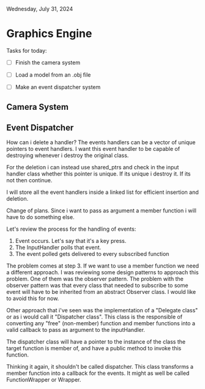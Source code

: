 Wednesday, July 31, 2024

# Graphics Engine

Tasks for today:
- [ ] Finish the camera system
- [ ] Load a model from an .obj file
- [ ] Make an event dispatcher system


## Camera System


## Event Dispatcher

How can i delete a handler? The events handlers can be a vector of unique pointers to event handlers. I want this event handler to be capable of destroying whenever i destroy the original class. 

For the deletion i can instead use shared_ptrs and check in the input handler class whether this pointer is unique. If its unique i destroy it. If its not then continue.

I will store all the event handlers inside a linked list for efficient insertion and deletion.

Change of plans. Since i want to pass as argument a member function i will have to do something else.

Let's review the process for the handling of events:

1. Event occurs. Let's say that it's a key press.
2. The InputHandler polls that event.
3. The event polled gets delivered to every subscribed function

The problem comes at step 3. If we want to use a member function we need a different approach.
I was reviewing some design patterns to approach this problem. One of them was the observer pattern.
The problem with the observer pattern was that every class that needed to subscribe to some event will have to be inherited from an abstract Observer class. I would like to avoid this for now.

Other approach that i've seen was the implementation of a "Delegate class" or as i would call it "Dispatcher class". This class is the responsible of converting any "free" (non-member) function and member functions into a valid callback to pass as argument to the inputHandler.

The dispatcher class will have a pointer to the instance of the class the target function is member of, and have a public method to invoke this function.

Thinking it again, it shouldn't be called dispatcher. This class transforms a member function into a callback for the events. It might as well be called FunctionWrapper or Wrapper. 
